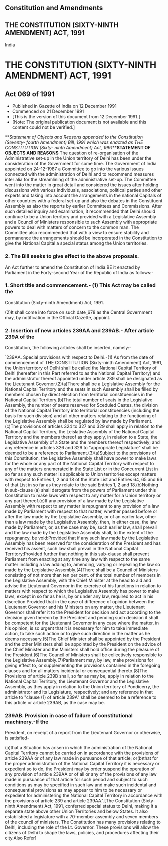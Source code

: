 ## Constitution and Amendments

## THE CONSTITUTION (SIXTY-NINTH AMENDMENT) ACT, 1991

India

# THE CONSTITUTION (SIXTY-NINTH AMENDMENT) ACT, 1991

## Act 069 of 1991

  * Published in Gazette of India on 12 December 1991 
  * Commenced on 21 December 1991 
  * [This is the version of this document from 12 December 1991.] 
  * [Note: The original publication document is not available and this content could not be verified.] 

**_Statement of Objects and Reasons appended to the Constitution (Seventy-
fourth Amendment) Bill, 1991 which was enacted as THE CONSTITUTION (Sixty-
ninth Amendment) Act, 1991_****STATEMENT OF OBJECTS AND REASONS** The question
of re-organisation of the Administrative set-up in the Union territory of
Delhi has been under the consideration of the Government for some time. The
Government of India appointed on 24-12-1987 a Committee to go into the various
issues connected with the administration of Delhi and to recommend measures
inter alia for the streamlining of the administrative set-up. The Committee
went into the matter in great detail and considered the issues after holding
discussions with various individuals, associations, political parties and
other experts and taking into account the arrangements in the national
Capitals of other countries with a federal set-up and also the debates in the
Constituent Assembly as also the reports by earlier Committees and
Commissions. After such detailed inquiry and examination, it recommended that
Delhi should continue to be a Union territory and provided with a Legislative
Assembly and a Council of Ministers responsible to such Assembly with
appropriate powers to deal with matters of concern to the common man. The
Committee also recommended that with a view to ensure stability and permanence
the arrangements should be incorporated in the Constitution to give the
National Capital a special status among the Union territories.

### 2. The Bill seeks to give effect to the above proposals.

An Act further to amend the Constitution of India.BE it enacted by Parliament
in the Forty-second Year of the Republic of India as follows:-

### 1. Short title and commencement.- (1) This Act may be called the
Constitution (Sixty-ninth Amendment) Act, 1991.

(2)It shall come into force on such date_678 as the Central Government may, by
notification in the Official Gazette, appoint.

### 2\. Insertion of new articles 239AA and 239AB.- After article 239A of the
Constitution, the following articles shall be inserted, namely:-

`239AA. Special provisions with respect to Delhi.-(1) As from the date of
commencement of THE CONSTITUTION (Sixty-ninth Amendment) Act, 1991, the Union
territory of Delhi shall be called the National Capital Territory of Delhi
(hereafter in this Part referred to as the National Capital Territory) and the
administrator thereof appointed under article 239 shall be designated as the
Lieutenant Governor.(2)(a)There shall be a Legislative Assembly for the
National Capital Territory and the seats in such Assembly shall be filled by
members chosen by direct election from territorial constituencies in the
National Capital Territory.(b)The total number of seats in the Legislative
Assembly, the number of seats reserved for Sceduled Castes, the division of
the National Capital Territory into territorial constituencies (including the
basis for such division) and all other matters relating to the functioning of
the Legislative Assembly shall be regulated by law made by Parliament.(c)The
provisions of articles 324 to 327 and 329 shall apply in relation to the
National Capital Territory, the Leislative Assembly of the National Capital
Territory and the members thereof as they apply, in relation to a State, the
Legislative Assembly of a State and the members thereof respectively; and any
reference in articles 326 and 329 to "appropriate Legislature" shall be deemed
to be a reference to Parliament.(3)(a)Subject to the provisions of this
Constitution, the Legislative Assembly shall have power to make laws for the
whole or any part of the National Capital Territory with respect to any of the
matters enumerated in the State List or in the Concurrent List in so far as
any such matter is applicable to Union territories except matters with respect
to Entries 1, 2 and 18 of the State List and Entries 64, 65 and 66 of that
List in so far as they relate to the said Entries 1, 2 and 18.(b)Nothing in
sub-clause (a) shall derogate from the powers of Parliament under this
Constitution to make laws with respect to any matter for a Union territory or
any part thereof.(c)If any provision of a law made by the Legislative Assembly
with respect to any matter is repugnant to any provision of a law made by
Parliament with respect to that matter, whether passed before or after the law
made by the Legislative Assembly, or of an earlier law, other than a law made
by the Legislative Assembly, then, in either case, the law made by Parliament,
or, as the case may be, such earlier law, shall prevail and the law made by
the Legislative Assembly shall, to the extent of the repugnancy, be
void:Provided that if any such law made by the Legislative Assembly has been
reserved for the consideration of the President and has received his assent,
such law shall prevail in the National Capital Territory:Provided further that
nothing in this sub-clause shall prevent Parliament from enacting at any time
any law with respect to the same matter including a law adding to, amending,
varying or repealing the law so made by the Legislative Assembly.(4)There
shall be a Council of Ministers consisting of not more than ten per cent. of
the total number of members in the Legislative Assembly, with the Chief
Minister at the head to aid and advise the Lieutenant Governor in the exercise
of his functions in relation to matters with respect to which the Legislative
Assembly has power to make laws, except in so far as he is, by or under any
law, required to act in his discretion:Provided that in the case of difference
of opinion between the Lieutenant Governor and his Ministers on any matter,
the Lieutenant Governor shall refer it to the President for decision and act
according to the decision given thereon by the President and pending such
decision it shall be competent for the Lieutenant Governor in any case where
the matter, in his opinion, is so urgent that it is necessary for him to take
immediate action, to take such action or to give such direction in the matter
as he deems necessary.(5)The Chief Minister shall be appointed by the
President and the other Ministers shall be appointed by the President on the
advice of the Chief Minister and the Ministers shall hold office during the
pleasure of the President.(6)The Council of Ministers shall be collectively
responsible to the Legislative Assembly.(7)Parliament may, by law, make
provisions for giving effect to, or supplementing the provisions contained in
the foregoing clauses and for all matters incidental or consequential
thereto.(8)The Provisions of article 239B shall, so far as may be, apply in
relation to the National Capital Territory, the Lieutenant Governor and the
Legislative Assembly, as they apply in relation to the Union territory of
Pondicerry, the administrator and its Legislature, respectively; and any
reference in that article to "clause (1) of article 239A" shall be deemed to
be a reference to this article or article 239AB, as the case may be.

### 239AB. Provision in case of failure of constitutional machinery.-If the
President, on receipt of a report from the Lieutenant Governor or otherwise,
is satisfied-

(a)that a Situation has arisen in which the administration of the National
Capital Territory cannot be carried on in accordance with the provisions of
article 239AA or of any law made in pursuance of that article; or(b)that for
the proper administration of the National Capital Territory it is necessary or
expedient so to do, the President may by order suspend the operation of any
provision of article 239AA or of all or any of the provisions of any law made
in pursuance of that article for such period and subject to such conditions as
may be specified in such law and make such incidental and consequential
provisions as may appear to him to be necessary or expedient for administering
the National Capital Territory in accordance with the provisions of article
239 and article 239AA.'.[The Constitution (Sixty-ninth Amendment) Act, 1991,
conferred special status to Delhi, making it a separate state above other
Union Territories and below States. It also established a legislature with a
70-member assembly and seven members of the council of ministers. The
Constitution has many provisions relating to Delhi, including the role of the
Lt. Governor. These provisions will allow the citizens of Delhi to shape the
laws, policies, and procedures affecting their city.Also Refer]

